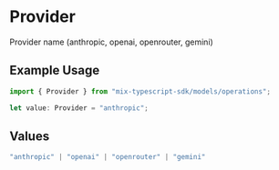 # Provider

Provider name (anthropic, openai, openrouter, gemini)

## Example Usage

```typescript
import { Provider } from "mix-typescript-sdk/models/operations";

let value: Provider = "anthropic";
```

## Values

```typescript
"anthropic" | "openai" | "openrouter" | "gemini"
```